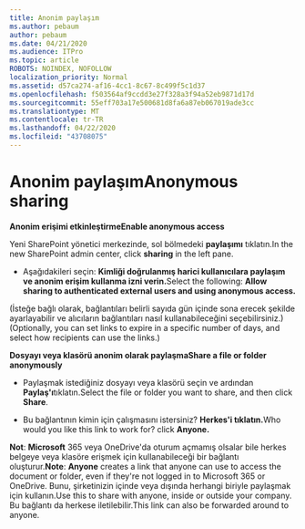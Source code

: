 ```yaml
---
title: Anonim paylaşım
ms.author: pebaum
author: pebaum
ms.date: 04/21/2020
ms.audience: ITPro
ms.topic: article
ROBOTS: NOINDEX, NOFOLLOW
localization_priority: Normal
ms.assetid: d57ca274-af16-4cc1-8c67-8c499f5c1d37
ms.openlocfilehash: f503564af9ccdd3e27f328a3f94a52eb9871d17d
ms.sourcegitcommit: 55eff703a17e500681d8fa6a87eb067019ade3cc
ms.translationtype: MT
ms.contentlocale: tr-TR
ms.lasthandoff: 04/22/2020
ms.locfileid: "43708075"
---
```

# <a name="anonymous-sharing"></a><span data-ttu-id="2ec43-102">Anonim paylaşım</span><span class="sxs-lookup"><span data-stu-id="2ec43-102">Anonymous sharing</span></span>

 <span data-ttu-id="2ec43-103">**Anonim erişimi etkinleştirme**</span><span class="sxs-lookup"><span data-stu-id="2ec43-103">**Enable anonymous access**</span></span>
  
<span data-ttu-id="2ec43-104">Yeni SharePoint yönetici merkezinde, sol bölmedeki **paylaşımı** tıklatın.</span><span class="sxs-lookup"><span data-stu-id="2ec43-104">In the new SharePoint admin center, click **sharing** in the left pane.</span></span> 
  
- <span data-ttu-id="2ec43-105">Aşağıdakileri seçin: **Kimliği doğrulanmış harici kullanıcılara paylaşım ve anonim erişim kullanma izni verin.**</span><span class="sxs-lookup"><span data-stu-id="2ec43-105">Select the following: **Allow sharing to authenticated external users and using anonymous access.**</span></span>
  
<span data-ttu-id="2ec43-106">(İsteğe bağlı olarak, bağlantıları belirli sayıda gün içinde sona erecek şekilde ayarlayabilir ve alıcıların bağlantıları nasıl kullanabileceğini seçebilirsiniz.)</span><span class="sxs-lookup"><span data-stu-id="2ec43-106">(Optionally, you can set links to expire in a specific number of days, and select how recipients can use the links.)</span></span>
    
 <span data-ttu-id="2ec43-107">**Dosyayı veya klasörü anonim olarak paylaşma**</span><span class="sxs-lookup"><span data-stu-id="2ec43-107">**Share a file or folder anonymously**</span></span>
  
- <span data-ttu-id="2ec43-108">Paylaşmak istediğiniz dosyayı veya klasörü seçin ve ardından **Paylaş'ı**tıklatın.</span><span class="sxs-lookup"><span data-stu-id="2ec43-108">Select the file or folder you want to share, and then click **Share**.</span></span> 
    
- <span data-ttu-id="2ec43-109">Bu bağlantının kimin için çalışmasını istersiniz? **Herkes'i tıklatın.**</span><span class="sxs-lookup"><span data-stu-id="2ec43-109">Who would you like this link to work for? click **Anyone.**</span></span>
  
 <span data-ttu-id="2ec43-110">**Not**: **Microsoft** 365 veya OneDrive'da oturum açmamış olsalar bile herkes belgeye veya klasöre erişmek için kullanabileceği bir bağlantı oluşturur.</span><span class="sxs-lookup"><span data-stu-id="2ec43-110">**Note**: **Anyone** creates a link that anyone can use to access the document or folder, even if they're not logged in to Microsoft 365 or OneDrive.</span></span> <span data-ttu-id="2ec43-111">Bunu, şirketinizin içinde veya dışında herhangi biriyle paylaşmak için kullanın.</span><span class="sxs-lookup"><span data-stu-id="2ec43-111">Use this to share with anyone, inside or outside your company.</span></span> <span data-ttu-id="2ec43-112">Bu bağlantı da herkese iletilebilir.</span><span class="sxs-lookup"><span data-stu-id="2ec43-112">This link can also be forwarded around to anyone.</span></span> 
    

